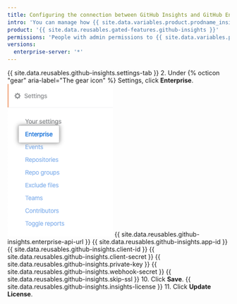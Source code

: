 ```yaml
---
title: Configuring the connection between GitHub Insights and GitHub Enterprise
intro: 'You can manage how {{ site.data.variables.product.prodname_insights }} connects to {{ site.data.variables.product.prodname_enterprise }}.'
product: '{{ site.data.reusables.gated-features.github-insights }}'
permissions: 'People with admin permissions to {{ site.data.variables.product.prodname_insights }} can configure the connection to {{ site.data.variables.product.prodname_enterprise }}.'
versions:
  enterprise-server: '*'
---
```


{{ site.data.reusables.github-insights.settings-tab }}
2. Under {% octicon "gear" aria-label="The gear icon" %} Settings, click **Enterprise**.
  ![Enterprise tab](/assets/images/help/insights/enterprise-tab.png)
{{ site.data.reusables.github-insights.enterprise-api-url }}
{{ site.data.reusables.github-insights.app-id }}
{{ site.data.reusables.github-insights.client-id }}
{{ site.data.reusables.github-insights.client-secret }}
{{ site.data.reusables.github-insights.private-key }}
{{ site.data.reusables.github-insights.webhook-secret }}
{{ site.data.reusables.github-insights.skip-ssl }}
10. Click **Save**.
{{ site.data.reusables.github-insights.insights-license }}
11. Click **Update License**.
